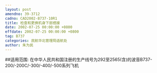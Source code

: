 ```yaml
---
layout: post
amendno: 39-3712
cadno: CAD2002-B737-10R1
title: 检查和更换机身下部搭接
date: 2002-07-25 00:00:00 +0800
effdate: 2002-07-25 00:00:00 +0800
tag: B737
categories: 民航华北管理局适航处
author: 朱为民
---
```


##适用范围:
在中华人民共和国注册的生产线号为292至2565(含)的波音B737-200/-200C/-300/-400/-500系列飞机

